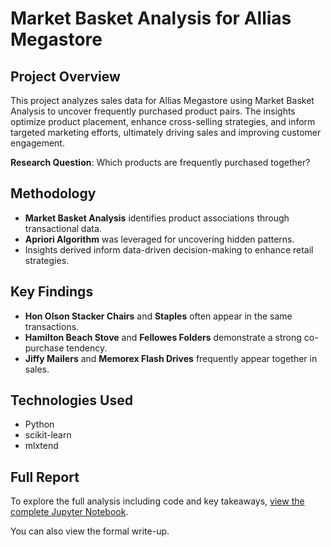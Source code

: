 # Market Basket Analysis for Allias Megastore

## Project Overview  
This project analyzes sales data for Allias Megastore using Market Basket Analysis to uncover frequently purchased product pairs. The insights optimize product placement, enhance cross-selling strategies, and inform targeted marketing efforts, ultimately driving sales and improving customer engagement.

**Research Question**: Which products are frequently purchased together?

## Methodology  
- **Market Basket Analysis** identifies product associations through transactional data.
- **Apriori Algorithm** was leveraged for uncovering hidden patterns.
- Insights derived inform data-driven decision-making to enhance retail strategies.

## Key Findings  
- **Hon Olson Stacker Chairs** and **Staples** often appear in the same transactions.
- **Hamilton Beach Stove** and **Fellowes Folders** demonstrate a strong co-purchase tendency.
- **Jiffy Mailers** and **Memorex Flash Drives** frequently appear together in sales.

## Technologies Used  
- Python  
- scikit-learn  
- mlxtend  

## Full Report  
To explore the full analysis including code and key takeaways, [view the complete Jupyter Notebook](./D599%20Task%203.ipynb).

You can also view the formal write-up.
